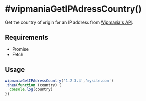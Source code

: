 # #wipmaniaGetIPAdressCountry()

Get the country of origin for an IP address from [Wipmania's API](http://wipmania.com).

## Requirements

- Promise
- Fetch

## Usage

```javascript
wipmaniaGetIPAdressCountry('1.2.3.4','mysite.com')
.then(function (country) {
  console.log(country)
})
```
